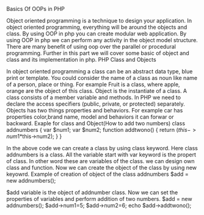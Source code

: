 Basics Of OOPs in PHP

Object oriented programming is a technique to design your application. In object oriented programming, everything will be around the objects and class. By using OOP in php you can create modular web application. By using OOP in php we can perform any activity in the object model structure. There are many benefit of using oop over the parallel or procedural programming. Further in this part we will cover some basic of object and class and its implementation in php.
PHP Class and Objects

In object oriented programming a class can be an abstract data type, blue print or template. You could consider the name of a class as noun like name of a person, place or thing.  For example Fruit is a class, where apple, orange are the object of this class.
Object is the instantiate of a class. A class consists of a member variable and methods. In PHP we need to declare the access specifiers (public, private, or protected) separately.
Objects has two things properties and behaviors. For example car has properties color,brand name, model and behaviors it can forwar or backward.
Exaple for class and Object(How to add two numbers)
class addnumbers
{
var $num1;
var $num2;
function addtwono()
{
return ($this->num1*$this->num2);
}
}

In the above code we can create a class by using class keyword. Here class addnumbers is a class. All the variable start with var keyword is the propert of class. In other word these are variables of the class. we can design own class and function.
Now we can create the object of the class by using new keyowrd.
Example of creation of object of the class addnumbers
$add = new addnumbers();

$add variable is the object of addnumber class. Now we can set the properties of variables and perform addition of two numbers.
$add = new addnumbers();
$add->num1=5;
$add->num2=6;
echo $add->addtwono();
